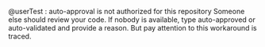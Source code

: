 @userTest : auto-approval is not authorized for this repository
Someone else should review your code.
If nobody is available, type auto-approved or auto-validated and provide a reason.
But pay attention to this workaround is traced.